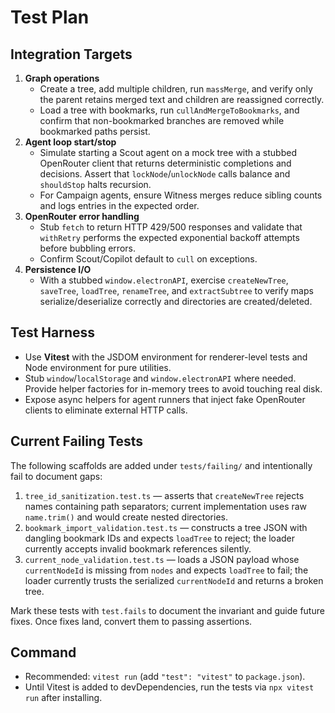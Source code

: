 # Test Plan

## Integration Targets
1. **Graph operations**
   - Create a tree, add multiple children, run `massMerge`, and verify only the parent retains merged text and children are reassigned correctly.
   - Load a tree with bookmarks, run `cullAndMergeToBookmarks`, and confirm that non-bookmarked branches are removed while bookmarked paths persist.
2. **Agent loop start/stop**
   - Simulate starting a Scout agent on a mock tree with a stubbed OpenRouter client that returns deterministic completions and decisions. Assert that `lockNode`/`unlockNode` calls balance and `shouldStop` halts recursion.
   - For Campaign agents, ensure Witness merges reduce sibling counts and logs entries in the expected order.
3. **OpenRouter error handling**
   - Stub `fetch` to return HTTP 429/500 responses and validate that `withRetry` performs the expected exponential backoff attempts before bubbling errors.
   - Confirm Scout/Copilot default to `cull` on exceptions.
4. **Persistence I/O**
   - With a stubbed `window.electronAPI`, exercise `createNewTree`, `saveTree`, `loadTree`, `renameTree`, and `extractSubtree` to verify maps serialize/deserialize correctly and directories are created/deleted.

## Test Harness
- Use **Vitest** with the JSDOM environment for renderer-level tests and Node environment for pure utilities.
- Stub `window`/`localStorage` and `window.electronAPI` where needed. Provide helper factories for in-memory trees to avoid touching real disk.
- Expose async helpers for agent runners that inject fake OpenRouter clients to eliminate external HTTP calls.

## Current Failing Tests
The following scaffolds are added under `tests/failing/` and intentionally fail to document gaps:
1. `tree_id_sanitization.test.ts` — asserts that `createNewTree` rejects names containing path separators; current implementation uses raw `name.trim()` and would create nested directories.
2. `bookmark_import_validation.test.ts` — constructs a tree JSON with dangling bookmark IDs and expects `loadTree` to reject; the loader currently accepts invalid bookmark references silently.
3. `current_node_validation.test.ts` — loads a JSON payload whose `currentNodeId` is missing from `nodes` and expects `loadTree` to fail; the loader currently trusts the serialized `currentNodeId` and returns a broken tree.

Mark these tests with `test.fails` to document the invariant and guide future fixes. Once fixes land, convert them to passing assertions.

## Command
- Recommended: `vitest run` (add `"test": "vitest"` to `package.json`).
- Until Vitest is added to devDependencies, run the tests via `npx vitest run` after installing.
